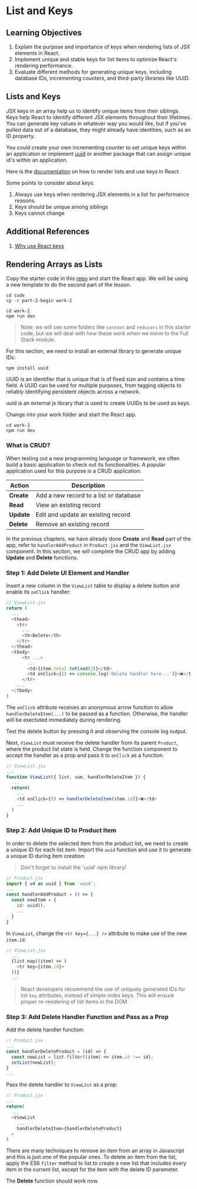 # List and Keys

## Learning Objectives

1. Explain the purpose and importance of keys when rendering lists of JSX elements in React.
2. Implement unique and stable keys for list items to optimize React's rendering performance.
3. Evaluate different methods for generating unique keys, including database IDs, incrementing counters, and third-party libraries like UUID.

## Lists and Keys

JSX keys in an array help us to identify unique items from their siblings. Keys help React to identify different JSX elements throughout their lifetimes. You can generate key values in whatever way you would like, but if you've pulled data out of a database, they might already have identities, such as an ID property. 

You could create your own incrementing counter to set unique keys within an application or implement <a href="https://www.npmjs.com/package/uuid" target="_blank">uuid</a> or another package that can assign unique id's within an application.

Here is the <a href="https://react.dev/learn/rendering-lists" target="_blank">documentation</a> on how to render lists and use keys in React.

Some points to consider about keys:
1. Always use keys when rendering JSX elements in a list for performance reasons.
2. Keys should be unique among siblings
3. Keys cannot change

## Additional References
1. [Why use React keys](https://www.epicreact.dev/why-react-needs-a-key-prop)

## Rendering Arrays as Lists

Copy the starter code in this [repo](https://github.com/SkillsUnion/se-sample-react-condrendlist) and start the React app. We will be using a new template to do the second part of the lesson.

```
cd code
cp -r part-2-begin work-2

cd work-2
npm run dev
```

> Note: we will see some folders like `context` and `reducers` in this starter code, but we will deal with how these work when we move to the Full Stack module.

For this section, we need to install an external library to generate unique IDs:

```
npm install uuid
```

UUID is an identifier that is unique that is of fixed size and contains a time field. A UUID can be used for multiple purposes, from tagging objects to reliably identifying persistent objects across a network.

uuid is an external js library that is used to create UUIDs to be used as keys. 

Change into your work folder and start the React app.

```
cd work-2
npm run dev
```

### What is CRUD?

When testing out a new programming language or framework, we often build a basic application to check out its functionalities. A popular application used for this purpose is a CRUD application:

| Action | Description |
|---|---|
| **Create** | Add a new record to a list or database |
| **Read** | View an existing record |
| **Update** | Edit and update an existing record |
| **Delete** | Remove an existing record |

In the previous chapters, we have already done **Create** and **Read** part of the app, refer to `handlerAddProduct` in `Product.jsx` and the `ViewList.jsx` component. In this section, we will complete the CRUD app by adding **Update** and **Delete** functions.

### Step 1: Add Delete UI Element and Handler

Insert a new column in the `ViewList` table to display a delete button and enable its `onClick` handler:

```js
// ViewList.jsx
return (
  ...
  <thead>
    <tr>
      ...
      <th>Delete</th>
    </tr>
  </thead>
  <tbody>
      <tr ...>   
        ...
        <td>{item.total.toFixed(2)}</td>
        <td onClick={() => console.log('Delete handler here...')}>❌</td>
      </tr>
    ...
  </tbody>
)
```

The `onClick` attribute receives an anonymous arrow function to allow `handlerDeleteItem(...)` to be passed as a function. Otherwise, the handler will be exectuted immediately during rendering. 

Test the delete button by pressing it and observing the console log output.

Next, `ViewList` must receive the delete handler from its parent `Product`, where the product list state is held. Change the function component to accept the handler as a prop and pass it to `onClick` as a function.

```js
// ViewList.jsx
...
function ViewList({ list, sum, handlerDeleteItem }) {
  ...
  return(
    ...
    <td onClick={() => handlerDeleteItem(item.id)}>❌</td>
    ...
  )
}
```

### Step 2: Add Unique ID to Product Item

In order to delete the selected item from the product list, we need to create a unique ID for each list item. Import the `uuid` function and use it to generate a unique ID during item creation:

> Don't forget to install the 'uuid' npm library!

```js
// Product.jsx
import { v4 as uuid } from 'uuid';
...
const handlerAddProduct = () => {
  const newItem = {
    id: uuid(),
    ...
  }
}
```
In `ViewList`, change the `<tr key={...} />` attribute to make use of the new `item.id`:

```js
// ViewList.jsx
  ...
  {list.map((item) => (
    <tr key={item.id}>
  ))}
  ...
```

> React developers recommend the use of uniquely generated IDs for list `key` attributes, instead of simple index keys. This will ensure proper re-rendering of list items in the DOM.

### Step 3: Add Delete Handler Function and Pass as a Prop

Add the delete handler function:

```js
// Product.jsx
...
const handlerDeleteProduct = (id) => {
  const newList = list.filter((item) => item.id !== id);
  setList(newList);
}
...
```

Pass the delete handler to `ViewList` as a prop:

```js
// Product.jsx
...
return(
  ...
  <ViewList
    ...
    handlerDeleteItem={handlerDeleteProduct}
  >
)
```

There are many techniques to remove an item from an array in Javascript and this is just one of the popular ones. To delete an item from the list, apply the ES6 `filter` method to list to create a new list that includes every item in the current list, except for the item with the delete ID parameter. 

The **Delete** function should work now.